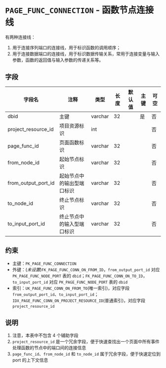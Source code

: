 # `PAGE_FUNC_CONNECTION` - 函数节点连接线

有两种连接线：

1. 用于连接序列端口的连接线，用于标识函数的调用顺序；
2. 用于连接数据端口的连接线，用于标识数据传输关系，常用于连接变量与输入参数，函数的返回值与输入参数的传递关系等。

## 字段

| 字段名              | 注释                       | 类型    | 长度 | 默认值 | 主键 | 可空 |
| ------------------- | -------------------------- | ------- | ---- | ------ | ---- | ---- |
| dbid                | 主键                       | varchar | 32   |        | 是   | 否   |
| project_resource_id | 项目资源标识               | int     |      |        |      | 否   |
| page_func_id        | 页面函数标识               | varchar | 32   |        |      | 否   |
| from_node_id        | 起始节点标识               | varchar | 32   |        |      | 否   |
| from_output_port_id | 起始节点中的输出型端口标识 | varchar | 32   |        |      | 否   |
| to_node_id          | 终止节点标识               | varchar | 32   |        |      | 否   |
| to_input_port_id    | 终止节点中的输入型端口标识 | varchar | 32   |        |      | 否   |

## 约束

* 主键：`PK_PAGE_FUNC_CONNECTION`
* 外键：(*未设置*)`FK_PAGE_FUNC_CONN_ON_FROM_ID`，`from_output_port_id` 对应 `PK_PAGE_FUNC_NODE_PORT` 表的 `dbid`；`FK_PAGE_FUNC_CONN_ON_TO_ID`，`to_input_port_id` 对应 `PK_PAGE_FUNC_NODE_PORT` 表的 `dbid`
* 索引：`UK_PAGE_FUNC_CONN_ON_FROM_TO`(唯一索引)，对应字段 `from_output_port_id`、`to_input_port_id`；`IDX_PAGE_FUNC_CONN_ON_PROJECT_RESOURCE_ID`(普通索引)，对应字段 `project_resource_id`

## 说明

1. 注意，本表中不包含 4 个辅助字段
2. `project_resource_id` 是一个冗余字段，便于快速查找出一个页面中所有事件处理函数的节点中的端口间的连接信息
3. `page_func_id`、`from_node_id` 和 `to_node_id` 属于冗余字段，便于快速定位到 port 的上下文信息

